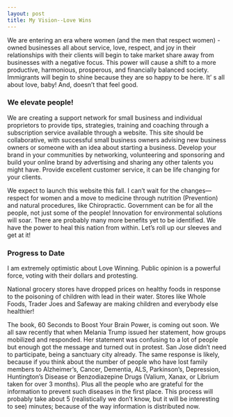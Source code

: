 ```yaml
---
layout: post
title: My Vision--Love Wins
---
```


We are entering an era where women (and the men that respect women) -owned
businesses all about service, love, respect, and joy in their relationships with their
clients will begin to take market share away from businesses with a negative focus.
This power will cause a shift to a more productive, harmonious, prosperous, and
financially balanced society. Immigrants will begin to shine because they are so
happy to be here. It’ s all about love, baby! And, doesn’t that feel good.

### We elevate people!

We are creating a support network for small business and individual proprietors to
provide tips, strategies, training and coaching through a subscription service
available through a website. This site should be collaborative, with successful small
business owners advising new business owners or someone with an idea about
starting a business. Develop your brand in your communities by networking,
volunteering and sponsoring and build your online brand by advertising and
sharing any other talents you might have. Provide excellent customer service, it can
be life changing for your clients.

We expect to launch this website this fall. I can’t wait for the changes—respect for
women and a move to medicine through nutrition (Prevention) and natural
procedures, like Chiropractic. Government can be for all the people, not just some
of the people! Innovation for environmental solutions will soar. There are probably
many more benefits yet to be identified. We have the power to heal this nation from
within. Let’s roll up our sleeves and get at it!

### Progress to Date

I am extremely optimistic about Love Winning. Public opinion is a powerful force,
voting with their dollars and protesting.

National grocery stores have dropped prices on healthy foods in response to the
poisoning of children with lead in their water. Stores like Whole Foods, Trader Joes
and Safeway are making children and everybody else healthier!

The book, 60 Seconds to Boost Your Brain Power, is coming out soon. We all saw
recently that when Melania Trump issued her statement, how groups mobilized and
responded. Her statement was confusing to a lot of people but enough got the
message and turned out in protest. San Jose didn’t need to participate, being a
sanctuary city already. The same response is likely, because if you think about the
number of people who have lost family members to Alzheimer’s, Cancer, Dementia,
ALS, Parkinson’s, Depression, Huntington’s Disease or Benzodiazepine Drugs
(Valium, Xanax, or Librium taken for over 3 months). Plus all the people who are
grateful for the information to prevent such diseases in the first place. This process
will probably take about 5 (realistically we don’t know, but it will be interesting to
see) minutes; because of the way information is distributed now.


